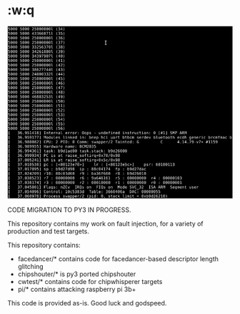 # :w:q

![Just for fun](fun/rpi-pewpewpew.PNG)

CODE MIGRATION TO PY3 IN PROGRESS.

This repository contains my work on fault injection, for a variety of production and test targets.

This repository contains:

- facedancer/* contains code for facedancer-based descriptor length glitching
- chipshouter/* is py3 ported chipshouter
- cwtest/* contains code for chipwhisperer targets
- pi/* contains attacking raspberry pi 3b+

This code is provided as-is. Good luck and godspeed.
